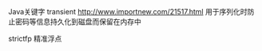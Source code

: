 Java关键字
 transient     http://www.importnew.com/21517.html    用于序列化时防止密码等信息持久化到磁盘而保留在内存中

strictfp  精准浮点 
